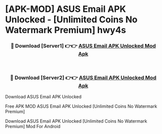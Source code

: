 # [APK-MOD] ASUS Email APK Unlocked - [Unlimited Coins No Watermark Premium] hwy4s



<div align="center">
<h3>🔴 Download [Server1] 👉👉 <a href="https://momento.my/?title=ASUS_Email_APK_Unlocked">ASUS Email APK Unlocked Mod Apk</a></h3><br>

<h3>🔴 Download [Server2] 👉👉 <a href="https://momento.my/?title=ASUS_Email_APK_Unlocked">ASUS Email APK Unlocked Mod Apk</a></h3>
</div>



Download ASUS Email APK Unlocked 

Free APK MOD ASUS Email APK Unlocked [Unlimited Coins No Watermark Premium]

Download ASUS Email APK Unlocked [Unlimited Coins No Watermark Premium] Mod For Android
